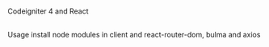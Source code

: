 #
Codeigniter 4 and React

##
Usage
install node modules in client and react-router-dom, bulma and axios